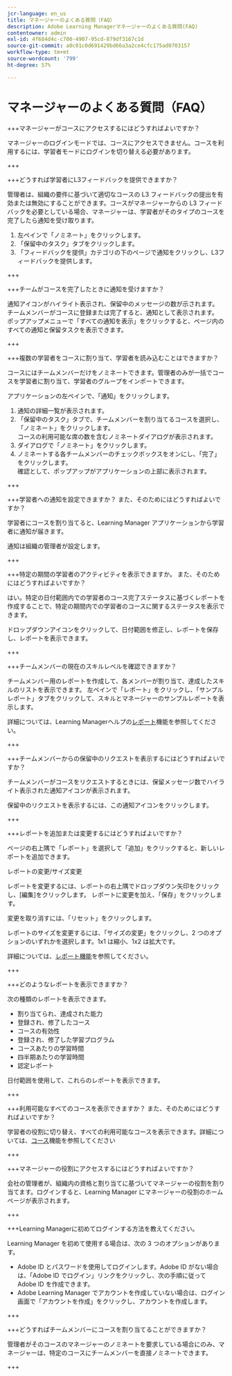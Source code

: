 ```yaml
---
jcr-language: en_us
title: マネージャーのよくある質問（FAQ）
description: Adobe Learning Managerマネージャーのよくある質問(FAQ)
contentowner: admin
exl-id: 4f684d4c-c700-4907-95cd-879df3167c1d
source-git-commit: a0c01c0d691429bd66a3a2ce4cfc175ad0703157
workflow-type: tm+mt
source-wordcount: '799'
ht-degree: 57%

---
```


# マネージャーのよくある質問（FAQ）

+++マネージャーがコースにアクセスするにはどうすればよいですか？

マネージャーのログインモードでは、コースにアクセスできません。コースを利用するには、学習者モードにログインを切り替える必要があります。

+++

+++どうすれば学習者にL3フィードバックを提供できますか？

管理者は、組織の要件に基づいて適切なコースの L3 フィードバックの提出を有効または無効にすることができます。コースがマネージャーからの L3 フィードバックを必要としている場合、マネージャーは、学習者がそのタイプのコースを完了したら通知を受け取ります。

1. 左ペインで「ノミネート」をクリックします。
1. 「保留中のタスク」タブをクリックします。
1. 「フィードバックを提供」カテゴリの下のページで通知をクリックし、L3フィードバックを提供します。

+++

+++チームがコースを完了したときに通知を受けますか？

通知アイコンがハイライト表示され、保留中のメッセージの数が示されます。 チームメンバーがコースに登録または完了すると、通知として表示されます。 ポップアップメニューで「すべての通知を表示」をクリックすると、ページ内のすべての通知と保留タスクを表示できます。

+++

+++複数の学習者をコースに割り当て、学習者を読み込むことはできますか？

コースにはチームメンバーだけをノミネートできます。管理者のみが一括でコースを学習者に割り当て、学習者のグループをインポートできます。

アプリケーションの左ペインで、「通知」をクリックします。

1. 通知の詳細一覧が表示されます。
1. 「保留中のタスク」タブで、チームメンバーを割り当てるコースを選択し、「ノミネート」をクリックします。\
   コースの利用可能な席の数を含むノミネートダイアログが表示されます。
1. ダイアログで「ノミネート」をクリックします。
1. ノミネートする各チームメンバーのチェックボックスをオンにし、「完了」をクリックします。\
   確認として、ポップアップがアプリケーションの上部に表示されます。

+++

+++学習者への通知を設定できますか？ また、そのためにはどうすればよいですか？

学習者にコースを割り当てると、Learning Manager アプリケーションから学習者に通知が届きます。

通知は組織の管理者が設定します。

+++

+++特定の期間の学習者のアクティビティを表示できますか。 また、そのためにはどうすればよいですか？

はい。特定の日付範囲内での学習者のコース完了ステータスに基づくレポートを作成することで、特定の期間内での学習者のコースに関するステータスを表示できます。

ドロップダウンアイコンをクリックして、日付範囲を修正し、レポートを保存し、レポートを表示できます。

+++

+++チームメンバーの現在のスキルレベルを確認できますか？

チームメンバー用のレポートを作成して、各メンバーが割り当て、達成したスキルのリストを表示できます。 左ペインで「レポート」をクリックし、「サンプルレポート」タブをクリックして、スキルとマネージャーのサンプルレポートを表示します。

詳細については、Learning Managerヘルプの[レポート](feature-summary/reports.md)機能を参照してください。

+++

+++チームメンバーからの保留中のリクエストを表示するにはどうすればよいですか？

チームメンバーがコースをリクエストするときには、保留メッセージ数でハイライト表示された通知アイコンが表示されます。

保留中のリクエストを表示するには、この通知アイコンをクリックします。

+++

+++レポートを追加または変更するにはどうすればよいですか？

ページの右上隅で「レポート」を選択して「追加」をクリックすると、新しいレポートを追加できます。

レポートの変更/サイズ変更

レポートを変更するには、レポートの右上隅でドロップダウン矢印をクリックし、[編集]をクリックします。 レポートに変更を加え、「保存」をクリックします。

変更を取り消すには、「リセット」をクリックします。

レポートのサイズを変更するには、「サイズの変更」をクリックし、2 つのオプションのいずれかを選択します。1x1 は縮小、1x2 は拡大です。

詳細については、[レポート機能](feature-summary/reports.md)を参照してください。

+++

+++どのようなレポートを表示できますか？

次の種類のレポートを表示できます。

* 割り当てられ、達成された能力
* 登録され、修了したコース
* コースの有効性
* 登録され、修了した学習プログラム
* コースあたりの学習時間
* 四半期あたりの学習時間
* 認定レポート

日付範囲を使用して、これらのレポートを表示できます。

+++

+++利用可能なすべてのコースを表示できますか？ また、そのためにはどうすればよいですか？

学習者の役割に切り替え、すべての利用可能なコースを表示できます。詳細については、[コース](../learners/feature-summary/courses.md)機能を参照してください

+++

+++マネージャーの役割にアクセスするにはどうすればよいですか？

会社の管理者が、組織内の資格と割り当てに基づいてマネージャーの役割を割り当てます。ログインすると、Learning Manager にマネージャーの役割のホームページが表示されます。

+++

+++Learning Managerに初めてログインする方法を教えてください。

Learning Manager を初めて使用する場合は、次の 3 つのオプションがあります。

* Adobe ID とパスワードを使用してログインします。Adobe ID がない場合は、「Adobe ID でログイン」リンクをクリックし、次の手順に従って Adobe ID を作成できます。
* Adobe Learning Manager でアカウントを作成していない場合は、ログイン画面で「アカウントを作成」をクリックし、アカウントを作成します。

+++

+++どうすればチームメンバーにコースを割り当てることができますか？

管理者がそのコースのマネージャーのノミネートを要求している場合にのみ、マネージャーは、特定のコースにチームメンバーを直接ノミネートできます。

+++
